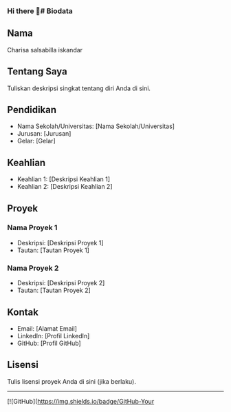 ### Hi there 👋# Biodata

## Nama
Charisa salsabilla iskandar

## Tentang Saya
Tuliskan deskripsi singkat tentang diri Anda di sini.

## Pendidikan
- Nama Sekolah/Universitas: [Nama Sekolah/Universitas]
- Jurusan: [Jurusan]
- Gelar: [Gelar]

## Keahlian
- Keahlian 1: [Deskripsi Keahlian 1]
- Keahlian 2: [Deskripsi Keahlian 2]

## Proyek
### Nama Proyek 1
- Deskripsi: [Deskripsi Proyek 1]
- Tautan: [Tautan Proyek 1]

### Nama Proyek 2
- Deskripsi: [Deskripsi Proyek 2]
- Tautan: [Tautan Proyek 2]

## Kontak
- Email: [Alamat Email]
- LinkedIn: [Profil LinkedIn]
- GitHub: [Profil GitHub]

## Lisensi
Tulis lisensi proyek Anda di sini (jika berlaku).

---

[![GitHub](https://img.shields.io/badge/GitHub-Your


<!--
**charisasalsabilla/charisasalsabilla** is a ✨ _special_ ✨ repository because its `README.md` (this file) appears on your GitHub profile.

Here are some ideas to get you started:

- 🔭 I’m currently working on ...
- 🌱 I’m currently learning ...
- 👯 I’m looking to collaborate on ...
- 🤔 I’m looking for help with ...
- 💬 Ask me about ...
- 📫 How to reach me: ...
- 😄 Pronouns: ...
- ⚡ Fun fact: ...
-->
